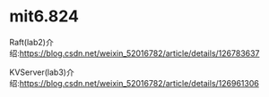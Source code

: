 # mit6.824

Raft(lab2)介绍:https://blog.csdn.net/weixin_52016782/article/details/126783637


KVServer(lab3)介绍:https://blog.csdn.net/weixin_52016782/article/details/126961306
